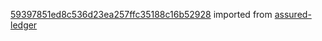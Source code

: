 [59397851ed8c536d23ea257ffc35188c16b52928](https://github.com/insolar/assured-ledger/commit/59397851ed8c536d23ea257ffc35188c16b52928) imported from [assured-ledger](https://github.com/insolar/assured-ledger)
